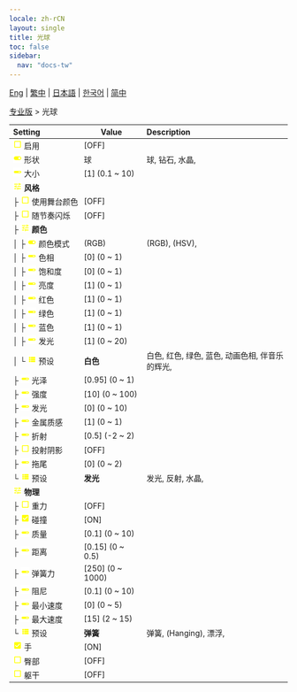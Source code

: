 ```yaml
---
locale: zh-rCN
layout: single
title: 光球
toc: false
sidebar:
  nav: "docs-tw"
---
```

[Eng](/dancexr/menu/2025.4/actor/light_ball) | [繁中](/tw/dancexr/menu/2025.4/actor/light_ball) | [日本語](/jp/dancexr/menu/2025.4/actor/light_ball) | [한국어](/kr/dancexr/menu/2025.4/actor/light_ball) | [简中](/zh/dancexr/menu/2025.4/actor/light_ball)

[专业版](../menu#专业版) > 光球



| Setting | Value | Description |
| :--- | --- | :--- |
|<nobr>![check_off icon](/images/icon/ic_check_off.png) 启用</nobr>| [OFF] | 
|<nobr>![toggle_on icon](/images/icon/ic_toggle_on.png) 形状</nobr>| 球 | 球, 钻石, 水晶, 
|<nobr>![slider icon](/images/icon/ic_slider.png) 大小</nobr>| [1] (0.1 ~ 10) | 
|<nobr>![tune icon](/images/icon/ic_tune.png) <b>风格</b></nobr>| | 
|<nobr>├&nbsp;![check_off icon](/images/icon/ic_check_off.png) 使用舞台颜色</nobr>| [OFF] | 
|<nobr>├&nbsp;![check_off icon](/images/icon/ic_check_off.png) 随节奏闪烁</nobr>| [OFF] | 
|<nobr>├&nbsp;![tune icon](/images/icon/ic_tune.png) <b>颜色</b></nobr>| | 
|<nobr>│&nbsp;├&nbsp;![toggle_on icon](/images/icon/ic_toggle_on.png) 颜色模式</nobr>| (RGB) | (RGB), (HSV), 
|<nobr>│&nbsp;├&nbsp;![slider icon](/images/icon/ic_slider.png) 色相</nobr>| [0] (0 ~ 1) | 
|<nobr>│&nbsp;├&nbsp;![slider icon](/images/icon/ic_slider.png) 饱和度</nobr>| [0] (0 ~ 1) | 
|<nobr>│&nbsp;├&nbsp;![slider icon](/images/icon/ic_slider.png) 亮度</nobr>| [1] (0 ~ 1) | 
|<nobr>│&nbsp;├&nbsp;![slider icon](/images/icon/ic_slider.png) 红色</nobr>| [1] (0 ~ 1) | 
|<nobr>│&nbsp;├&nbsp;![slider icon](/images/icon/ic_slider.png) 绿色</nobr>| [1] (0 ~ 1) | 
|<nobr>│&nbsp;├&nbsp;![slider icon](/images/icon/ic_slider.png) 蓝色</nobr>| [1] (0 ~ 1) | 
|<nobr>│&nbsp;├&nbsp;![slider icon](/images/icon/ic_slider.png) 发光</nobr>| [1] (0 ~ 20) | 
|<nobr>│&nbsp;└&nbsp;![list icon](/images/icon/ic_list.png) 预设</nobr>| **白色** | 白色, 红色, 绿色, 蓝色, 动画色相, 伴音乐的辉光,  |
|<nobr>├&nbsp;![slider icon](/images/icon/ic_slider.png) 光泽</nobr>| [0.95] (0 ~ 1) | 
|<nobr>├&nbsp;![slider icon](/images/icon/ic_slider.png) 强度</nobr>| [10] (0 ~ 100) | 
|<nobr>├&nbsp;![slider icon](/images/icon/ic_slider.png) 发光</nobr>| [0] (0 ~ 10) | 
|<nobr>├&nbsp;![slider icon](/images/icon/ic_slider.png) 金属质感</nobr>| [1] (0 ~ 1) | 
|<nobr>├&nbsp;![slider icon](/images/icon/ic_slider.png) 折射</nobr>| [0.5] (-2 ~ 2) | 
|<nobr>├&nbsp;![check_off icon](/images/icon/ic_check_off.png) 投射阴影</nobr>| [OFF] | 
|<nobr>├&nbsp;![slider icon](/images/icon/ic_slider.png) 拖尾</nobr>| [0] (0 ~ 2) | 
|<nobr>└&nbsp;![list icon](/images/icon/ic_list.png) 预设</nobr>| **发光** | 发光, 反射, 水晶,  |
|<nobr>![tune icon](/images/icon/ic_tune.png) <b>物理</b></nobr>| | 
|<nobr>├&nbsp;![check_off icon](/images/icon/ic_check_off.png) 重力</nobr>| [OFF] | 
|<nobr>├&nbsp;![check_on icon](/images/icon/ic_check_on.png) 碰撞</nobr>| [ON] | 
|<nobr>├&nbsp;![slider icon](/images/icon/ic_slider.png) 质量</nobr>| [0.1] (0 ~ 10) | 
|<nobr>├&nbsp;![slider icon](/images/icon/ic_slider.png) 距离</nobr>| [0.15] (0 ~ 0.5) | 
|<nobr>├&nbsp;![slider icon](/images/icon/ic_slider.png) 弹簧力</nobr>| [250] (0 ~ 1000) | 
|<nobr>├&nbsp;![slider icon](/images/icon/ic_slider.png) 阻尼</nobr>| [0.1] (0 ~ 10) | 
|<nobr>├&nbsp;![slider icon](/images/icon/ic_slider.png) 最小速度</nobr>| [0] (0 ~ 5) | 
|<nobr>├&nbsp;![slider icon](/images/icon/ic_slider.png) 最大速度</nobr>| [15] (2 ~ 15) | 
|<nobr>└&nbsp;![list icon](/images/icon/ic_list.png) 预设</nobr>| **弹簧** | 弹簧, (Hanging), 漂浮,  |
|<nobr>![check_on icon](/images/icon/ic_check_on.png) 手</nobr>| [ON] | 
|<nobr>![check_off icon](/images/icon/ic_check_off.png) 臀部</nobr>| [OFF] | 
|<nobr>![check_off icon](/images/icon/ic_check_off.png) 躯干</nobr>| [OFF] | 

